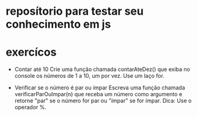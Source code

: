 # reposítorio para testar seu conhecimento em js

# exercícos

- Contar até 10
Crie uma função chamada contarAteDez() que exiba no console os números de 1 a 10, um por vez. Use um laço for.

- Verificar se o número é par ou ímpar
Escreva uma função chamada verificarParOuImpar(n) que receba um número como argumento e retorne "par" se o número for par ou "ímpar" se for ímpar.
Dica: Use o operador %.
